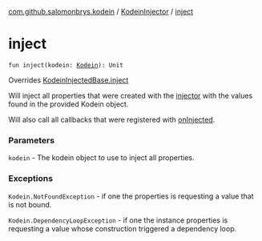 [com.github.salomonbrys.kodein](../index.md) / [KodeinInjector](index.md) / [inject](.)

# inject

`fun inject(kodein: `[`Kodein`](../-kodein/index.md)`): Unit`

Overrides [KodeinInjectedBase.inject](../-kodein-injected-base/inject.md)

Will inject all properties that were created with the [injector](injector.md) with the values found in the provided Kodein object.

Will also call all callbacks that were registered with [onInjected](on-injected.md).

### Parameters

`kodein` - The kodein object to use to inject all properties.

### Exceptions

`Kodein.NotFoundException` - if one the properties is requesting a value that is not bound.

`Kodein.DependencyLoopException` - if one the instance properties is requesting a value whose construction triggered a dependency loop.